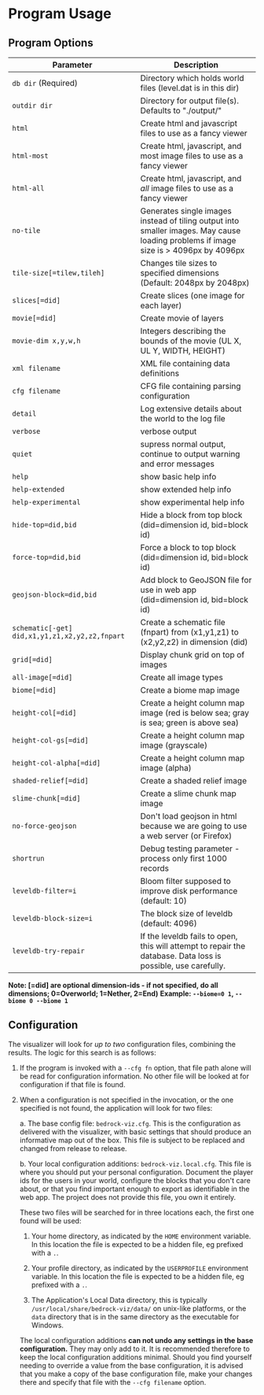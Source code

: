 # Program Usage 

## Program Options
| Parameter                                      | Description                                                  |
|------------------------------------------------|--------------------------------------------------------------|
| `db dir` (Required)                            | Directory which holds world files (level.dat is in this dir) |
| `outdir dir`                                   | Directory for output file(s). Defaults to "./output/" |
| `html`                                         | Create html and javascript files to use as a fancy viewer |
| `html-most`                                    | Create html, javascript, and most image files to use as a fancy viewer |
| `html-all`                                     | Create html, javascript, and *all* image files to use as a fancy viewer |
| `no-tile`                                      | Generates single images instead of tiling output into smaller images. May cause loading problems if image size is > 4096px by 4096px |
| `tile-size[=tilew,tileh]`                      | Changes tile sizes to specified dimensions (Default: 2048px by 2048px) |
| `slices[=did]`                                 | Create slices (one image for each layer) |
| `movie[=did]`                                  | Create movie of layers |
| `movie-dim x,y,w,h`                            | Integers describing the bounds of the movie (UL X, UL Y, WIDTH, HEIGHT) |
| `xml filename`                                 | XML file containing data definitions |
| `cfg filename`                                 | CFG file containing parsing configuration |
| `detail`                                       | Log extensive details about the world to the log file |
| `verbose`                                      | verbose output |
| `quiet`                                        | supress normal output, continue to output warning and error messages |
| `help`                                         | show basic help info |
| `help-extended`                                | show extended help info |
| `help-experimental`                            | show experimental help info |
| `hide-top=did,bid`                             | Hide a block from top block (did=dimension id, bid=block id) |
| `force-top=did,bid`                            | Force a block to top block (did=dimension id, bid=block id) |
| `geojson-block=did,bid`                        | Add block to GeoJSON file for use in web app (did=dimension id, bid=block id) |
| `schematic[-get] did,x1,y1,z1,x2,y2,z2,fnpart` | Create a schematic file (fnpart) from (x1,y1,z1) to (x2,y2,z2) in dimension (did) |
| `grid[=did]`                                   | Display chunk grid on top of images |
| `all-image[=did]`                              | Create all image types |
| `biome[=did]`                                  | Create a biome map image |
| `height-col[=did]`                             | Create a height column map image (red is below sea; gray is sea; green is above sea) |
| `height-col-gs[=did]`                          | Create a height column map image (grayscale) |
| `height-col-alpha[=did]`                       | Create a height column map image (alpha) |
| `shaded-relief[=did]`                          | Create a shaded relief image |
| `slime-chunk[=did]`                            | Create a slime chunk map image |
| `no-force-geojson`                             | Don't load geojson in html because we are going to use a web server (or Firefox) |
| `shortrun`                                     | Debug testing parameter - process only first 1000 records |
| `leveldb-filter=i`                             | Bloom filter supposed to improve disk performance (default: 10) |
| `leveldb-block-size=i`                         | The block size of leveldb (default: 4096) |
| `leveldb-try-repair`                           | If the leveldb fails to open, this will attempt to repair the database. Data loss is possible, use carefully. |

**Note: [=did] are optional dimension-ids - if not specified, do all dimensions; 0=Overworld; 1=Nether, 2=End)**
**Example: `--biome=0 1`, `--biome 0 --biome 1`**

## Configuration

The visualizer will look for *up to two* configuration files, combining the results.
The logic for this search is as follows:

1. If the program is invoked with a `--cfg fn` option, that file path alone will be read for configuration information.
No other file will be looked at for configuration if that file is found.

2. When a configuration is not specified in the invocation, or the one specified is not found, the application will look for two files:

   a. The base config file: `bedrock-viz.cfg`. This is the configuration as delivered with the visualizer, with basic settings that should produce an informative map out of the box. This file is subject to be replaced and changed from release to release.

   b. Your local configuration additions: `bedrock-viz.local.cfg`. This file is where you should put your personal configuration. Document the player ids for the users in your world, configure the blocks that you don't care about, or that you find important enough to export as identifiable in the web app. The project does not provide this file, you own it entirely.

   These two files will be searched for in three locations each, the first one found will be used:

      1. Your home directory, as indicated by the `HOME` environment variable. In this location the file is expected to be a hidden file, eg prefixed with a `.`.

      2. Your profile directory, as indicated by the `USERPROFILE` environment variable.  In this location the file is expected to be a hidden file, eg prefixed with a `.`.

      3. The Application's Local Data directory, this is typically  `/usr/local/share/bedrock-viz/data/` on unix-like platforms, or the `data` directory that is in the same directory as the executable for Windows.

   The local configuration additions **can not undo any settings in the base configuration.** They may only add to it. It is recommended therefore to keep the local configuration additions minimal. Should you find yourself needing to override a value from the base configuration, it is advised that you make a copy of the base configuration file, make your changes there and specify that file with the `--cfg filename` option.
